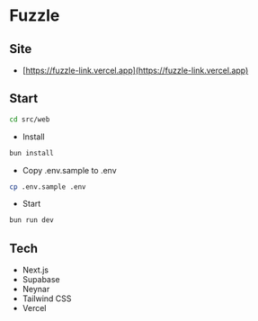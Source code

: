 # Fuzzle

## Site

- [https://fuzzle-link.vercel.app](https://fuzzle-link.vercel.app)

## Start

```bash
cd src/web
```

- Install

```bash
bun install
```

- Copy .env.sample to .env

```bash
cp .env.sample .env
```

- Start

```bash
bun run dev
```

## Tech

- Next.js
- Supabase
- Neynar
- Tailwind CSS
- Vercel
